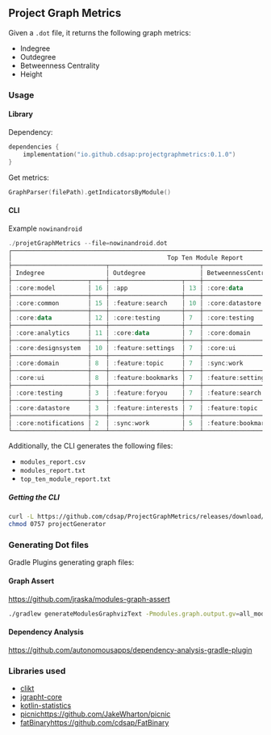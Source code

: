 ## Project Graph Metrics
Given a `.dot` file, it returns the following graph metrics:
* Indegree
* Outdegree
* Betweenness Centrality
* Height

### Usage

#### Library
Dependency:
```kotlin
dependencies {
    implementation("io.github.cdsap:projectgraphmetrics:0.1.0")
}
```
Get metrics:
```kotlin
GraphParser(filePath).getIndicatorsByModule()
```
#### CLI
Example `nowinandroid`
```kotlin
./projetGraphMetrics --file=nowinandroid.dot
┌────────────────────────────────────────────────────────────────────────────────────────────────────────────┐
│                                           Top Ten Module Report                                            │
├──────────────────────────┬─────────────────────────┬────────────────────────────┬──────────────────────────┤
│ Indegree                 │ Outdegree               │ BetweennessCentrality      │ Heigt                    │
├─────────────────────┬────┼────────────────────┬────┼────────────────────┬───────┼──────────────────────┬───┤
│ :core:model         │ 16 │ :app               │ 13 │ :core:data         │ 72.0  │ :app                 │ 7 │
├─────────────────────┼────┼────────────────────┼────┼────────────────────┼───────┼──────────────────────┼───┤
│ :core:common        │ 15 │ :feature:search    │ 10 │ :core:datastore    │ 16.5  │ :feature:search      │ 6 │
├─────────────────────┼────┼────────────────────┼────┼────────────────────┼───────┼──────────────────────┼───┤
│ :core:data          │ 12 │ :core:testing      │ 7  │ :core:testing      │ 14.5  │ :sync:sync-test      │ 5 │
├─────────────────────┼────┼────────────────────┼────┼────────────────────┼───────┼──────────────────────┼───┤
│ :core:analytics     │ 11 │ :core:data         │ 7  │ :core:domain       │ 14.0  │ :core:datastore-test │ 5 │
├─────────────────────┼────┼────────────────────┼────┼────────────────────┼───────┼──────────────────────┼───┤
│ :core:designsystem  │ 10 │ :feature:settings  │ 7  │ :core:ui           │ 10.14 │ :core:data-test      │ 5 │
├─────────────────────┼────┼────────────────────┼────┼────────────────────┼───────┼──────────────────────┼───┤
│ :core:domain        │ 8  │ :feature:topic     │ 7  │ :sync:work         │ 3.0   │ :app-nia-catalog     │ 5 │
├─────────────────────┼────┼────────────────────┼────┼────────────────────┼───────┼──────────────────────┼───┤
│ :core:ui            │ 8  │ :feature:bookmarks │ 7  │ :feature:settings  │ 0.14  │ :feature:settings    │ 5 │
├─────────────────────┼────┼────────────────────┼────┼────────────────────┼───────┼──────────────────────┼───┤
│ :core:testing       │ 3  │ :feature:foryou    │ 7  │ :feature:search    │ 0.14  │ :feature:topic       │ 5 │
├─────────────────────┼────┼────────────────────┼────┼────────────────────┼───────┼──────────────────────┼───┤
│ :core:datastore     │ 3  │ :feature:interests │ 7  │ :feature:topic     │ 0.14  │ :feature:bookmarks   │ 5 │
├─────────────────────┼────┼────────────────────┼────┼────────────────────┼───────┼──────────────────────┼───┤
│ :core:notifications │ 2  │ :sync:work         │ 5  │ :feature:bookmarks │ 0.14  │ :feature:foryou      │ 5 │
└─────────────────────┴────┴────────────────────┴────┴────────────────────┴───────┴──────────────────────┴───┘

```
Additionally, the CLI generates the following files:
* `modules_report.csv`
* `modules_report.txt`
* `top_ten_module_report.txt`
##### Getting the CLI
```bash
curl -L https://github.com/cdsap/ProjectGraphMetrics/releases/download/v.0.1.0/projectGraphMetrics --output projectGraphMetrics
chmod 0757 projectGenerator
```

### Generating Dot files
Gradle Plugins generating graph files:
#### Graph Assert
https://github.com/jraska/modules-graph-assert
```bash
./gradlew generateModulesGraphvizText -Pmodules.graph.output.gv=all_modules
```

#### Dependency Analysis
https://github.com/autonomousapps/dependency-analysis-gradle-plugin

### Libraries used
* [clikt](https://github.com/ajalt/clikt)
* [jgrapht-core](https://github.com/jgrapht/jgrapht)
* [kotlin-statistics](https://central.sonatype.com/artifact/org.nield/kotlin-statistics)
* [picnic](https://github.com/JakeWharton/picnic)https://github.com/JakeWharton/picnic
* [fatBinary](https://github.com/cdsap/FatBinary)https://github.com/cdsap/FatBinary
